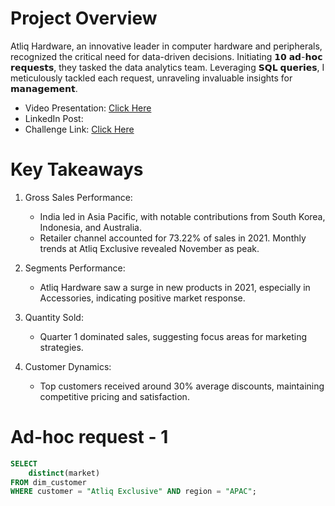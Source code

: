 # Project Overview
Atliq Hardware, an innovative leader in computer hardware and peripherals, recognized the critical need for data-driven decisions. Initiating 𝟭𝟬 𝗮𝗱-𝗵𝗼𝗰 𝗿𝗲𝗾𝘂𝗲𝘀𝘁𝘀, they tasked the data analytics team. Leveraging 𝗦𝗤𝗟 𝗾𝘂𝗲𝗿𝗶𝗲𝘀, I meticulously tackled each request, unraveling invaluable insights for 𝗺𝗮𝗻𝗮𝗴𝗲𝗺𝗲𝗻𝘁.

* Video Presentation: [Click Here](https://youtu.be/Uf3cyl1ggTo?si=QozlI5oeoz6nlZnJ)
* LinkedIn Post:
* Challenge Link: [Click Here](https://codebasics.io/challenge/codebasics-resume-project-challenge)

# Key Takeaways
1. Gross Sales Performance:
   * India led in Asia Pacific, with notable contributions from South Korea, Indonesia, and Australia.
   * Retailer channel accounted for 73.22% of sales in 2021. Monthly trends at Atliq Exclusive revealed November as peak.

2. Segments Performance:
    * Atliq Hardware saw a surge in new products in 2021, especially in Accessories, indicating positive market response.

3. Quantity Sold:
    * Quarter 1 dominated sales, suggesting focus areas for marketing strategies.
    
4. Customer Dynamics:
    * Top customers received around 30% average discounts, maintaining competitive pricing and satisfaction.

# Ad-hoc request - 1
```sql
SELECT
	distinct(market)
FROM dim_customer
WHERE customer = "Atliq Exclusive" AND region = "APAC";
```

